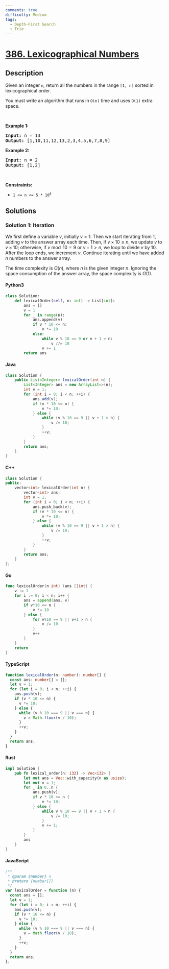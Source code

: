 ```yaml
---
comments: true
difficulty: Medium
tags:
  - Depth-First Search
  - Trie
---
```


<!-- problem:start -->

# [386. Lexicographical Numbers](https://leetcode.com/problems/lexicographical-numbers)

## Description

<!-- description:start -->

<p>Given an integer <code>n</code>, return all the numbers in the range <code>[1, n]</code> sorted in lexicographical order.</p>

<p>You must write an algorithm that runs in&nbsp;<code>O(n)</code>&nbsp;time and uses <code>O(1)</code> extra space.&nbsp;</p>

<p>&nbsp;</p>
<p><strong class="example">Example 1:</strong></p>
<pre><strong>Input:</strong> n = 13
<strong>Output:</strong> [1,10,11,12,13,2,3,4,5,6,7,8,9]
</pre><p><strong class="example">Example 2:</strong></p>
<pre><strong>Input:</strong> n = 2
<strong>Output:</strong> [1,2]
</pre>
<p>&nbsp;</p>
<p><strong>Constraints:</strong></p>

<ul>
	<li><code>1 &lt;= n &lt;= 5 * 10<sup>4</sup></code></li>
</ul>

<!-- description:end -->

## Solutions

<!-- solution:start -->

### Solution 1: Iteration

We first define a variable $v$, initially $v = 1$. Then we start iterating from $1$, adding $v$ to the answer array each time. Then, if $v \times 10 \leq n$, we update $v$ to $v \times 10$; otherwise, if $v \bmod 10 = 9$ or $v + 1 > n$, we loop to divide $v$ by $10$. After the loop ends, we increment $v$. Continue iterating until we have added $n$ numbers to the answer array.

The time complexity is $O(n)$, where $n$ is the given integer $n$. Ignoring the space consumption of the answer array, the space complexity is $O(1)$.

<!-- tabs:start -->

#### Python3

```python
class Solution:
    def lexicalOrder(self, n: int) -> List[int]:
        ans = []
        v = 1
        for _ in range(n):
            ans.append(v)
            if v * 10 <= n:
                v *= 10
            else:
                while v % 10 == 9 or v + 1 > n:
                    v //= 10
                v += 1
        return ans
```

#### Java

```java
class Solution {
    public List<Integer> lexicalOrder(int n) {
        List<Integer> ans = new ArrayList<>(n);
        int v = 1;
        for (int i = 0; i < n; ++i) {
            ans.add(v);
            if (v * 10 <= n) {
                v *= 10;
            } else {
                while (v % 10 == 9 || v + 1 > n) {
                    v /= 10;
                }
                ++v;
            }
        }
        return ans;
    }
}
```

#### C++

```cpp
class Solution {
public:
    vector<int> lexicalOrder(int n) {
        vector<int> ans;
        int v = 1;
        for (int i = 0; i < n; ++i) {
            ans.push_back(v);
            if (v * 10 <= n) {
                v *= 10;
            } else {
                while (v % 10 == 9 || v + 1 > n) {
                    v /= 10;
                }
                ++v;
            }
        }
        return ans;
    }
};
```

#### Go

```go
func lexicalOrder(n int) (ans []int) {
	v := 1
	for i := 0; i < n; i++ {
		ans = append(ans, v)
		if v*10 <= n {
			v *= 10
		} else {
			for v%10 == 9 || v+1 > n {
				v /= 10
			}
			v++
		}
	}
	return
}
```

#### TypeScript

```ts
function lexicalOrder(n: number): number[] {
  const ans: number[] = [];
  let v = 1;
  for (let i = 0; i < n; ++i) {
    ans.push(v);
    if (v * 10 <= n) {
      v *= 10;
    } else {
      while (v % 10 === 9 || v === n) {
        v = Math.floor(v / 10);
      }
      ++v;
    }
  }
  return ans;
}
```

#### Rust

```rust
impl Solution {
    pub fn lexical_order(n: i32) -> Vec<i32> {
        let mut ans = Vec::with_capacity(n as usize);
        let mut v = 1;
        for _ in 0..n {
            ans.push(v);
            if v * 10 <= n {
                v *= 10;
            } else {
                while v % 10 == 9 || v + 1 > n {
                    v /= 10;
                }
                v += 1;
            }
        }
        ans
    }
}
```

#### JavaScript

```js
/**
 * @param {number} n
 * @return {number[]}
 */
var lexicalOrder = function (n) {
  const ans = [];
  let v = 1;
  for (let i = 0; i < n; ++i) {
    ans.push(v);
    if (v * 10 <= n) {
      v *= 10;
    } else {
      while (v % 10 === 9 || v === n) {
        v = Math.floor(v / 10);
      }
      ++v;
    }
  }
  return ans;
};
```

<!-- tabs:end -->

<!-- solution:end -->

<!-- problem:end -->
